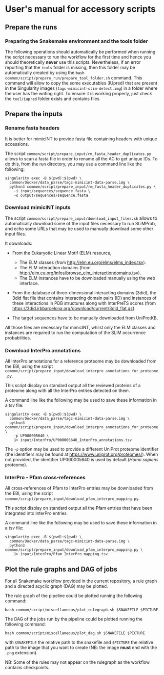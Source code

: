 
# User's manual for accessory scripts

## Prepare the runs

### Preparing the Snakemake environment and the tools folder

The following operations should automatically be performed when running the script necessary to run the workflow for the first time and hence you should theoretically **never** use this scripts. 
Nevertheless, if an error reporting that the `tools` folder is missing, then this folder may be automatically created by using the `bash common/script/prepare_run/prepare_tool_folder.sh` command. This command will allow to copy the some executables (IUpred) that are present in the Singularity images (`tagc-mimicint-slim-detect.img`) in a folder where the user has the writing right. To ensure it is working properly, just check the `tool/iupred` folder exists and contains files. 



## Prepare the inputs

### Rename fasta headers

It is better for mimicINT to provide fasta file containing headers with unique accessions.

The script `common/script/prepare_input/rm_fasta_header_duplicates.py` allows to scan a fasta file in order to rename all the AC to get unique IDs.
To do this, from the run directory, you may use a command line like the following:

```
singularity exec -B $(pwd):$(pwd) \
  common/Docker/data_parse/tagc-mimicint-data-parse.img \
  python3 common/script/prepare_input/rm_fasta_header_duplicates.py \
    -i input/sequences/sequence.fasta \
    -o output/sequences/sequence.fasta
```


### Download mimicINT inputs

The script `common/script/prepare_input/download_input_files.sh` allows to automatically download some of the input files necessary to run SLiMProb, and echo some URLs that may be used to manually download some other input files.

It downloads:

- From the Eukaryotic Linear Motif (ELM) resource,
    - The ELM classes (from http://elm.eu.org/elms/elms_index.tsv).
    - The ELM interaction domains (from http://elm.eu.org/infos/browse_elm_interactiondomains.tsv).
    - The ELM instances have to be downloaded manually using the web interface.
    
- From the database of three-dimensional interacting domains (3did), the 3did flat file that contains interacting domain pairs (ID) and instances of these interactions in PDB structures along with InterPreTS scores (from https://3did.irbbarcelona.org/download/current/3did_flat.gz).

- The target sequences have to be manually downloaded from UniProtKB.

All those files are necessary for mimicINT, whilst only the ELM classes and instances are required to run the computation of the SLiM occurrence probabilities.


### Download InterPro annotations

All InterPro annotations for a reference proteome may be downloaded from the EBI, using the script `common/script/prepare_input/download_interpro_annotations_for_proteome.py`.

This script display on standard output all the reviewed proteins of a proteome along with all the InterPro entries detected on them.

A command line like the following may be used to save these information in a tsv file:

```
singularity exec -B $(pwd):$(pwd) \
  common/Docker/data_parse/tagc-mimicint-data-parse.img \
  python3 common/script/prepare_input/download_interpro_annotations_for_proteome.py \
    -p UP000005640 \
    1> input/InterPro/UP000005640_InterPro_annotations.tsv
```

The `-p` option may be used to provide a different UniProt proteome identifier (the identifiers may be found at https://www.uniprot.org/proteomes/). When not provided, the identifier UP000005640 is used by default (*Homo sapiens* proteome).


### InterPro - Pfam cross-references

All cross-references of Pfam to InterPro entries may be downloaded from the EBI, using the script `common/script/prepare_input/download_pfam_interpro_mapping.py`.

This script display on standard output all the Pfam entries that have been integrated into InterPro entries.

A command line like the following may be used to save these information in a tsv file:

```
singularity exec -B $(pwd):$(pwd) \
  common/Docker/data_parse/tagc-mimicint-data-parse.img \
  python3 common/script/prepare_input/download_pfam_interpro_mapping.py \
    1> input/InterPro/Pfam_InterPro_mapping.tsv
```



## Plot the rule graphs and DAG of jobs

For all Snakemake workflow provided in the current repository, a rule graph and a directed acyclic graph (DAG) may be plotted.


The rule graph of the pipeline could be plotted running the following command:

```
bash common/script/miscellaneous/plot_rulegraph.sh $SNAKEFILE $PICTURE
```


The DAG of the jobs run by the pipeline could be plotted running the following command: 

```
bash common/script/miscellaneous/plot_dag.sh $SNAKEFILE $PICTURE
```

with `$SNAKEFILE` the relative path to the snakefile and `$PICTURE` the relative path to the image that you want to create (NB: the image **must** end with the `.png` extension).

NB: Some of the rules may not appear on the rulegraph as the workflow contains checkpoints.
